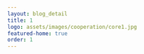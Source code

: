 ```yaml
---
layout: blog_detail
title: 1
logo: assets/images/cooperation/core1.jpg
featured-home: true
order: 1
---
```

